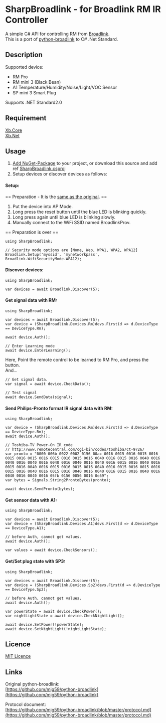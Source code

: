SharpBroadlink - for Broadlink RM IR Controller
====

A simple C# API for controlling RM from [Broadlink](http://www.ibroadlink.com/rm/).  
This is a port of [python-broadlink](https://github.com/mjg59/python-broadlink) to C# .Net Standard.  

## Description

Supported device:  
* RM Pro  
* RM mini 3 (Black Bean)  
* A1 Temperature/Humidity/Noise/Light/VOC Sensor   
* SP mini 3 Smart Plug
  
Supports .NET Standard2.0

## Requirement
[Xb.Core](https://www.nuget.org/packages/Xb.Core/)  
[Xb.Net](https://github.com/ume05rw/Xb.Net/)  

## Usage
1. [Add NuGet-Package](https://www.nuget.org/packages/SharpBroadlink/) to your project, or download this source and add ref [SharpBroadlink.csproj](https://github.com/ume05rw/SharpBroadlink/blob/master/SharpBroadlink/SharpBroadlink.csproj)
2. Setup devices or discover devices as follows:


#### Setup:  

== Preparation - It is the [same as the original](https://github.com/mjg59/python-broadlink). ==  

1. Put the device into AP Mode.  
2. Long press the reset button until the blue LED is blinking quickly.  
3. Long press again until blue LED is blinking slowly.  
4. Manually connect to the WiFi SSID named BroadlinkProv.  

== Preparation is over ==

    using SharpBroadlink;
     
    // Security mode options are [None, Wep, WPA1, WPA2, WPA12]    
    Broadlink.Setup('myssid', 'mynetworkpass', Broadlink.WifiSecurityMode.WPA12);


#### Discover devices:  


    using SharpBroadlink;
     
    var devices = await Broadlink.Discover(5);


#### Get signal data with RM:


    using SharpBroadlink;
     
    var devices = await Broadlink.Discover(5);
    var device = (SharpBroadlink.Devices.Rm)devs.First(d => d.DeviceType == DeviceType.Rm);
     
    await device.Auth();
     
    // Enter Learning mode
    await device.EnterLearning();


Here, Point the remote control to be learned to RM Pro, and press the button.  
And...  


    // Get signal data.
    var signal = await device.CheckData();
     
    // Test signal
    await device.SendData(signal);


#### Send Philips-Pronto format IR signal data with RM:

    using SharpBroadlink;
     
    var device = (SharpBroadlink.Devices.Rm)devs.First(d => d.DeviceType == DeviceType.Rm);
    await device.Auth();
     
    // Toshiba-TV Power-On IR code
    // http://www.remotecentral.com/cgi-bin/codes/toshiba/ct-9726/
    var pronto = "0000 006b 0022 0002 0156 00ac 0016 0015 0016 0015 0016 0015 0016 0015 0016 0015 0016 0015 0016 0040 0016 0015 0016 0040 0016 0040 0016 0040 0016 0040 0016 0040 0016 0040 0016 0015 0016 0040 0016 0015 0016 0040 0016 0015 0016 0015 0016 0040 0016 0015 0016 0015 0016 0015 0016 0040 0016 0015 0016 0040 0016 0040 0016 0015 0016 0040 0016 0040 0016 0040 0016 05fb 0156 0056 0016 0e59";
    var bytes = Signals.String2ProntoBytes(pronto);
    
    await device.SendPronto(bytes);

#### Get sensor data with A1:

    using SharpBroadlink;
     
    var devices = await Broadlink.Discover(5);
    var device = (SharpBroadlink.Devices.A1)devs.First(d => d.DeviceType == DeviceType.A1);
    
    // before Auth, cannot get values. 
    await device.Auth();
     
    var values = await device.CheckSensors();


#### Get/Set plug state with SP3:

    using SharpBroadlink;
     
    var devices = await Broadlink.Discover(5);
    var device = (SharpBroadlink.Devices.Sp2)devs.First(d => d.DeviceType == DeviceType.Sp2);
    
    // before Auth, cannot get values. 
    await device.Auth();
     
    var powerState = await device.CheckPower();
    var nightLightState = await device.CheckNightLight();

    await device.SetPower(!powerState);
    await device.SetNightLight(!nightLightState);

## Licence

[MIT Licence](https://github.com/ume05rw/SharpBroadlink/blob/master/LICENSE)

## Links

Original python-broadlink:  
[https://github.com/mjg59/python-broadlink](https://github.com/mjg59/python-broadlink)  
  
Protocol document:  
[https://github.com/mjg59/python-broadlink/blob/master/protocol.md](https://github.com/mjg59/python-broadlink/blob/master/protocol.md)  
